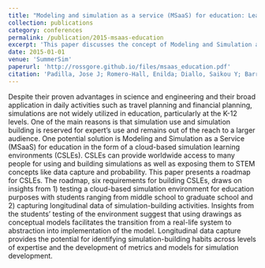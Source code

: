 ```yaml
---
title: "Modeling and simulation as a service (MSaaS) for education: Learning STEM concepts through simulation use and building"
collection: publications
category: conferences
permalink: /publication/2015-msaas-education
excerpt: 'This paper discusses the concept of Modeling and Simulation as a Service (MSaaS) in education, focusing on learning STEM concepts through both using and building simulations.'
date: 2015-01-01
venue: 'SummerSim'
paperurl: 'http://rossgore.github.io/files/msaas_education.pdf'
citation: 'Padilla, Jose J; Romero-Hall, Enilda; Diallo, Saikou Y; Barraco, Anthony; Kavak, Hamdi; Lynch, Christopher J; Gore, Ross J; Sheth-Chandra, Manasi. (2015). "Modeling and simulation as a service (MSaaS) for education: Learning STEM concepts through simulation use and building". <i>SummerSim</i>. 50:1-50:9.'
---
```

Despite their proven advantages in science and engineering and their broad application in daily activities such as travel planning and financial planning, simulations are not widely utilized in education, particularly at the K-12 levels. One of the main reasons is that simulation use and simulation building is reserved for expert’s use and remains out of the reach to a larger audience. One potential solution is Modeling and Simulation as a Service (MSaaS) for education in the form of a cloud-based simulation learning environments (CSLEs). CSLEs can provide worldwide access to many people for using and building simulations as well as exposing them to STEM concepts like data capture and probability. This paper presents a roadmap for CSLEs. The roadmap, six requirements for building CSLEs, draws on insights from 1) testing a cloud-based simulation environment for education purposes with students ranging from middle school to graduate school and 2) capturing longitudinal data of simulation-building activities. Insights from the students’ testing of the environment suggest that using drawings as conceptual models facilitates the transition from a real-life system to abstraction into implementation of the model. Longitudinal data capture provides the potential for identifying simulation-building habits across levels of expertise and the development of metrics and models for simulation development.